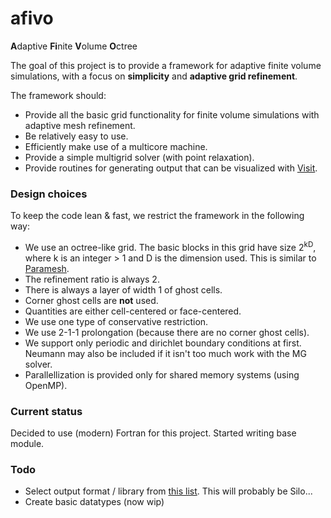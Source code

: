 afivo
=====

<b>A</b>daptive <b>Fi</b>nite <b>V</b>olume <b>O</b>ctree

The goal of this project is to provide a framework for adaptive finite volume
simulations, with a focus on **simplicity** and **adaptive grid refinement**.

The framework should:

* Provide all the basic grid functionality for finite volume simulations with
  adaptive mesh refinement.
* Be relatively easy to use.
* Efficiently make use of a multicore machine.
* Provide a simple multigrid solver (with point relaxation).
* Provide routines for generating output that can be visualized with
  [Visit](https://wci.llnl.gov/simulation/computer-codes/visit).

### Design choices

To keep the code lean & fast, we restrict the framework in the following way:

* We use an octree-like grid. The basic blocks in this grid have size
  2<sup>kD</sup>, where k is an integer > 1 and D is the dimension used. This is
  similar to
  [Paramesh](http://www.physics.drexel.edu/~olson/paramesh-doc/Users_manual/amr.html).
* The refinement ratio is always 2.
* There is always a layer of width 1 of ghost cells.
* Corner ghost cells are **not** used.
* Quantities are either cell-centered or face-centered.
* We use one type of conservative restriction.
* We use 2-1-1 prolongation (because there are no corner ghost cells).
* We support only periodic and dirichlet boundary conditions at first. Neumann
  may also be included if it isn't too much work with the MG solver.
* Parallellization is provided only for shared memory systems (using OpenMP).

### Current status

Decided to use (modern) Fortran for this project. Started writing base module.

### Todo

* Select output format / library from
  [this list](http://www.visitusers.org/index.php?title=Detailed_list_of_file_formats_VisIt_supports).
  This will probably be Silo...
* Create basic datatypes (now wip)
